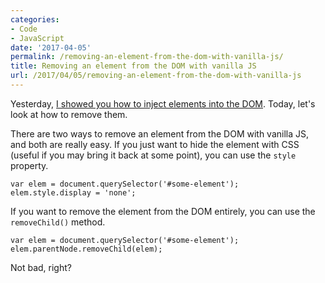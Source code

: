 ```yaml
---
categories:
- Code
- JavaScript
date: '2017-04-05'
permalink: /removing-an-element-from-the-dom-with-vanilla-js/
title: Removing an element from the DOM with vanilla JS
url: /2017/04/05/removing-an-element-from-the-dom-with-vanilla-js
---
```


Yesterday, [I showed you how to inject elements into the DOM](/adding-a-new-element-to-the-dom-with-vanilla-js/). Today, let's look at how to remove them.

There are two ways to remove an element from the DOM with vanilla JS, and both are really easy. If you just want to hide the element with CSS (useful if you may bring it back at some point), you can use the `style` property.

```lang-javascript
var elem = document.querySelector('#some-element');
elem.style.display = 'none';
```

If you want to remove the element from the DOM entirely, you can use the `removeChild()` method.

```lang-javascript
var elem = document.querySelector('#some-element');
elem.parentNode.removeChild(elem);
```

Not bad, right?